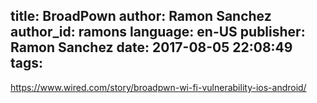 title: BroadPown
author: Ramon Sanchez
author_id: ramons
language: en-US
publisher: Ramon Sanchez
date: 2017-08-05 22:08:49
tags:
---
https://www.wired.com/story/broadpwn-wi-fi-vulnerability-ios-android/